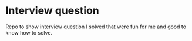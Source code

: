 # Interview question

Repo to show interview question I solved that were fun for me and good to know how to solve.